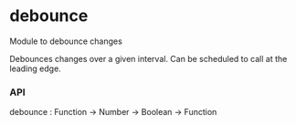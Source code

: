 # debounce
Module to debounce changes

Debounces changes over a given interval. Can be scheduled to call
at the leading edge.

### API

debounce : Function -> Number -> Boolean -> Function
